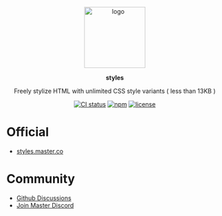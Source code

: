 <br><br>
<p align="center">
    <img src="https://raw.githubusercontent.com/master-co/package/document/images/logo-and-text.svg" alt="logo" width="142">
</p>
<p align="center">
    <b><!-- name -->styles<!----></b>
</p>
<p align="center"><!-- package.description -->Freely stylize HTML with unlimited CSS style variants ( less than 13KB )<!----></p>
<p align="center">
<!-- badges.map((badge) => `<a href="${badge.href}"><img src="${badge.src}" alt="${badge.alt}"></a>`).join('&nbsp;')--><a href="https://circleci.com/gh/master-style/workflows/styles/tree/main"><img src="https://img.shields.io/circleci/build/github/master-style/styles/main.svg?logo=circleci&logoColor=fff&label=CircleCI" alt="CI status"></a>&nbsp;<a href="https://www.npmjs.com/@master/styles"><img src="https://img.shields.io/npm/v/@master/styles.svg?logo=npm&logoColor=fff&label=NPM&color=limegreen" alt="npm"></a>&nbsp;<a href="https://github.com/master-style/styles/blob/main/LICENSE"><img src="https://img.shields.io/github/license/master-style/styles" alt="license"></a><!---->
</p>

# Official
- [styles.master.co](https://styles.master.co)

# Community
- [Github Discussions](https://github.com/master-style/styles/discussions)
- [Join Master Discord](https://discord.gg/sZNKpAAAw6)